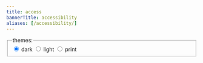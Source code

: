 ```yaml
---
title: access
bannerTitle: accessibility
aliases: [/accessibility/]
---
```


<html>
<form id="themeForm">
<fieldset>
<legend>themes: </legend>

<input type="radio" id="themeDark" name="themeRadio" value="dark" checked />
<label for="themeDark">dark</label>

<input type="radio" id="themeLight" name="themeRadio" value="light" />
<label for="themeLight">light</label>

<input type="radio" id="themePrint" name="themeRadio" value="print" />
<label for="themePrint">print</label>
</fieldset>
</form>
</html>
